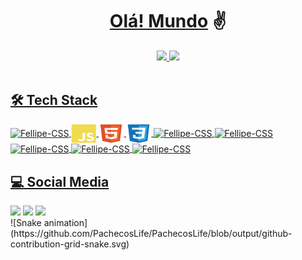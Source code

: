 <h1 align="center"><u>Olá! Mundo</u> ✌️ </h1></u>
<div align="center">
  <a href="https://github.com/PachecosLife">
  <img height="180em" src="https://github-readme-stats.vercel.app/api?username=PachecosLife&show_icons=true&theme=dark&include_all_commits=true&count_private=true"/>
  <img height="180em" src="https://github-readme-stats.vercel.app/api/top-langs/?username=PachecosLife&layout=compact&langs_count=7&theme=dark"/>
    </div>
 <br>
   <h2>🛠 Tech Stack</h2>
<div style="display: inline_block">
  <img align="center" alt="Fellipe-CSS" height="40" width="50" src="https://cdn.jsdelivr.net/gh/devicons/devicon/icons/java/java-original.svg"/>
  <img align="center" alt="Fellipe-Js" height="30" width="40" src="https://raw.githubusercontent.com/devicons/devicon/master/icons/javascript/javascript-plain.svg">
  <img align="center" alt="Fellipe-HTML" height="30" width="40" src="https://raw.githubusercontent.com/devicons/devicon/master/icons/html5/html5-original.svg">
  <img align="center" alt="Fellipe-CSS" height="30" width="40" src="https://raw.githubusercontent.com/devicons/devicon/master/icons/css3/css3-original.svg">
  <img align="center" alt="Fellipe-CSS" height="30" width="40" src="https://cdn.jsdelivr.net/gh/devicons/devicon/icons/tomcat/tomcat-original.svg" />
  <img align="center" alt="Fellipe-CSS" height="30" width="40" src="https://cdn.jsdelivr.net/gh/devicons/devicon/icons/postgresql/postgresql-plain-wordmark.svg"/>
  <img align="center" alt="Fellipe-CSS" height="30" width="40" src="https://cdn.jsdelivr.net/gh/devicons/devicon/icons/mysql/mysql-original-wordmark.svg" />  
  <img align="center" alt="Fellipe-CSS" height="30" width="40" src="https://cdn.jsdelivr.net/gh/devicons/devicon/icons/visualstudio/visualstudio-plain.svg" />
  <img align="center" alt="Fellipe-CSS" height="30" width="40" src="https://cdn.jsdelivr.net/gh/devicons/devicon/icons/photoshop/photoshop-plain.svg" />
</div>


  
  ##
  <h2>💻 Social Media </h2>
  <div> 
    <a href="https://www.instagram.com/ofellipebr/" target="_blank"><img src="https://img.shields.io/badge/-Instagram-%23E4405F?style=for-the-badge&logo=instagram&logoColor=white" target="_blank"></a>
  <a href = "mailto:fellipe.universal@gmail.com"><img src="https://img.shields.io/badge/-Gmail-%23333?style=for-the-badge&logo=gmail&logoColor=white" target="_blank"></a>
  <a href="https://www.linkedin.com/in/fellipe-pacheco-883385205/" target="_blank"><img src="https://img.shields.io/badge/-LinkedIn-%230077B5?style=for-the-badge&logo=linkedin&logoColor=white" target="_blank"></a> 
</div>
   ![Snake animation](https://github.com/PachecosLife/PachecosLife/blob/output/github-contribution-grid-snake.svg)
